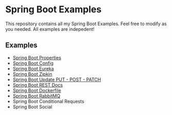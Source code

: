 # Spring Boot Examples
This repository contains all my Spring Boot Examples. 
Feel free to modify as you needed.
All examples are indepedent!

## Examples

* [Spring Boot Properties](https://github.com/kchrusciel/Spring-Boot-Examples/tree/master/spring-boot-properties-example)
* [Spring Boot Config](https://github.com/kchrusciel/Spring-Boot-Examples/tree/master/spring-boot-config-example)
* [Spring Boot Eureka](https://github.com/kchrusciel/Spring-Boot-Examples/tree/master/spring-boot-eureka-example)
* [Spring Boot Zipkin](https://github.com/kchrusciel/Spring-Boot-Examples/tree/master/spring-boot-zipkin-example)
* [Spring Boot Update PUT - POST - PATCH](https://github.com/kchrusciel/Spring-Boot-Examples/tree/master/spring-boot-update-example)
* [Spring Boot REST Docs](https://github.com/kchrusciel/Spring-Boot-Examples/tree/master/spring-boot-rest-docs-example)
* [Spring Boot Dockerfile](https://github.com/kchrusciel/Spring-Boot-Examples/tree/master/spring-boot-dockerfile-example)
* [Spring Boot RabbitMQ](https://github.com/kchrusciel/Spring-Boot-Examples/tree/master/spring-boot-rabbitmq-example)
* Spring Boot Conditional Requests
* Spring Boot Social
